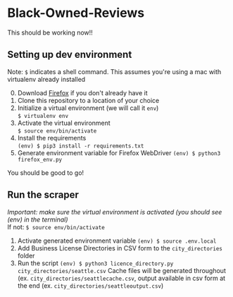 # Black-Owned-Reviews

This should be working now!!  

## Setting up dev environment
Note: `$` indicates a shell command. This assumes you're using a mac with virtualenv already installed  

0. Download [Firefox](https://www.mozilla.org/en-US/firefox/browsers/) if you don't already have it 
1. Clone this repository to a location of your choice  
2. Initialize a virtual environment (we will call it `env`)  
`$ virtualenv env`  
3. Activate the virtual environment  
`$ source env/bin/activate`  
4. Install the requirements  
`(env) $ pip3 install -r requirements.txt`  
5. Generate environment variable for Firefox WebDriver 
`(env) $ python3 firefox_env.py`

You should be good to go!

## Run the scraper
*Important: make sure the virtual environment is activated (you should see (env) in the terminal)*  
If not: `$ source env/bin/activate`  

1. Activate generated environment variable
`(env) $ source .env.local`   
2. Add Business License Directories in CSV form to the `city_directories` folder
3. Run the script
`(env) $ python3 licence_directory.py city_directories/seattle.csv`
Cache files will be generated throughout (ex. `city_directories/seattlecache.csv`, output available in csv form at the end (ex. `city_directories/seattleoutput.csv`)


